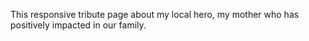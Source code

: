 This responsive tribute page about my local hero, my mother who has positively impacted in our family.
